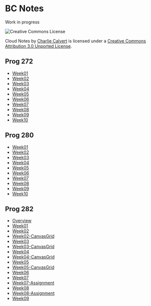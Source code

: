 BC Notes
========

Work in progress

![Creative Commons License](http://i.creativecommons.org/l/by/3.0/88x31.png)

Cloud Notes by [Charlie Calvert](http://www.elvenware.com/charlie/books/CloudNotes.html) is
licensed under a [Creative Commons Attribution 3.0 Unported
License](http://creativecommons.org/licenses/by/3.0/deed.en_US).

Prog 272
--------

-   [Week01](Prog272/Week01.html)
-   [Week02](Prog272/Week02.html)
-   [Week03](Prog272/Week03.html)
-   [Week04](Prog272/Week04.html)
-   [Week05](Prog272/Week05.html)
-   [Week06](Prog272/Week06.html)
-   [Week07](Prog272/Week07.html)
-   [Week08](Prog272/Week08.html)
-   [Week09](Prog272/Week09.html)
-   [Week10](Prog272/Week10.html)

Prog 280
--------

-   [Week01](Prog280/Week01.html)
-   [Week02](Prog280/Week02.html)
-   [Week03](Prog280/Week03.html)
-   [Week04](Prog280/Week04.html)
-   [Week05](Prog280/Week05.html)
-   [Week06](Prog280/Week06.html)
-   [Week07](Prog280/Week07.html)
-   [Week08](Prog280/Week08.html)
-   [Week09](Prog280/Week09.html)
-   [Week10](Prog280/Week10.html)

Prog 282
--------

-	[Overview](Prog282/Overview.html)
-	[Week01](Prog282/Week01.html)
-	[Week02](Prog282/Week02.html)
-	[Week02-CanvasGrid](Prog282/Week02-CanvasGrid.html)
-	[Week03](Prog282/Week03.html)
-   [Week03-CanvasGrid](Prog282/Week03-CanvasGrid.html)
-	[Week04](Prog282/Week04.html)
-   [Week04-CanvasGrid](Prog282/Week04-CanvasGrid.html)
-	[Week05](Prog282/Week05.html)
-   [Week05-CanvasGrid](Prog282/Week05-CanvasGrid.html)
-	[Week06](Prog282/Week06.html)
-	[Week07](Prog282/Week07.html)
-	[Week07-Assignment](Prog282/Week07-Assignment.html)
-	[Week08](Prog282/Week08.html)
-	[Week08-Assignment](Prog282/Week08-Assignment.html)
-	[Week09](Prog282/Week09.html)
